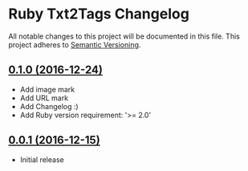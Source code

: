 # Ruby Txt2Tags Changelog

All notable changes to this project will be documented in this file. This project adheres to [Semantic Versioning](http://semver.org/).


## [0.1.0 (2016-12-24)](https://github.com/paulohrpinheiro/ruby-txt2tags/tree/gem_0.1.0)

* Add image mark
* Add URL mark
* Add Changelog :)
* Add Ruby version requirement: '>= 2.0'


## [0.0.1 (2016-12-15)](https://github.com/paulohrpinheiro/ruby-txt2tags/tree/gem_0.0.1)

* Initial release
